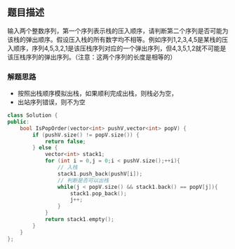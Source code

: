 ## 题目描述
输入两个整数序列，第一个序列表示栈的压入顺序，请判断第二个序列是否可能为该栈的弹出顺序。假设压入栈的所有数字均不相等。例如序列1,2,3,4,5是某栈的压入顺序，序列4,5,3,2,1是该压栈序列对应的一个弹出序列，但4,3,5,1,2就不可能是该压栈序列的弹出序列。（注意：这两个序列的长度是相等的）
### 解题思路
- 按照出栈顺序模拟出栈，如果顺利完成出栈，则栈必为空，
- 出站序列错误，则不为空

```cpp
class Solution {
public:
    bool IsPopOrder(vector<int> pushV,vector<int> popV) {
        if (pushV.size() != popV.size()) {
            return false;
        } else {
            vector<int> stack1;
            for (int i = 0,j = 0;i < pushV.size();++i){
                // 入栈
                stack1.push_back(pushV[i]);
                // 判断是否可以出栈
                while(j < popV.size() && stack1.back() == popV[j]){
                    stack1.pop_back();
                    j++;
                }
            }
            return stack1.empty();
        }
    }
};
```